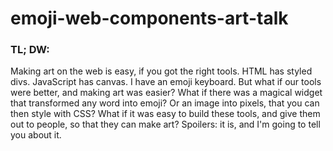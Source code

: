 # emoji-web-components-art-talk

### TL; DW:
Making art on the web is easy, if you got the right tools. HTML has styled divs. JavaScript has canvas. I have an emoji keyboard. But what if our tools were better, and making art was easier? What if there was a magical widget that transformed any word into emoji? Or an image into pixels, that you can then style with CSS? What if it was easy to build these tools, and give them out to people, so that they can make art? Spoilers: it is, and I'm going to tell you about it.
